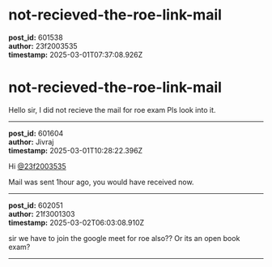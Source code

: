 # not-recieved-the-roe-link-mail

**post_id:** 601538  
**author:** 23f2003535  
**timestamp:** 2025-03-01T07:37:08.926Z

# not-recieved-the-roe-link-mail

Hello sir, I did not recieve the mail for roe exam Pls look into it.

---

**post_id:** 601604  
**author:** Jivraj  
**timestamp:** 2025-03-01T10:28:22.396Z

Hi [@23f2003535](/u/23f2003535)

Mail was sent 1hour ago, you would have received now.

---

**post_id:** 602051  
**author:** 21f3001303  
**timestamp:** 2025-03-02T06:03:08.910Z

sir we have to join the google meet for roe also?? Or its an open book exam?

---

